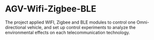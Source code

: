# AGV-Wifi-Zigbee-BLE
The project applied WIFI, Zigbee and BLE modules to control one Omni-directional vehicle, and set up control experiments to analyze the environmental effects on each telecommunication technology.
